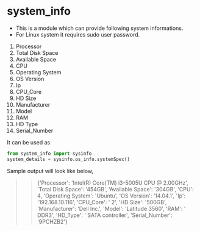 system_info
===========

- This is a module which can provide following system informations.
- For Linux system it requires sudo user password.
1. Processor
2. Total Disk Space
3. Available Space
4. CPU
5. Operating System
6. OS Version
7. Ip
8. CPU_Core
9. HD Size
10. Manufacturer
11. Model
12. RAM
13. HD Type
14. Serial_Number

It can be used as
```python
from system_info import sysinfo
system_details = sysinfo.os_info.systemSpec()
```
Sample output will look like below,
>> {'Processor': 'Intel(R) Core(TM) i3-5005U CPU @ 2.00GHz', 'Total Disk Space': '454GB', 'Available Space': '304GB', 'CPU': 4, 'Operating System': 'Ubuntu', 'OS Version': '14.04.1', 'Ip': '192.168.10.116', 'CPU_Core': '    2', 'HD Size': '500GB', 'Manufacturer': 'Dell Inc.', 'Model': 'Latitude 3560', 'RAM': ' DDR3', 'HD_Type': ' SATA controller', 'Serial_Number': '9PCHZB2'}
